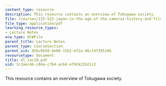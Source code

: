 ```yaml
---
content_type: resource
description: This resource contains an overview of Tokugawa society.
file: /courses/21h-522-japan-in-the-age-of-the-samurai-history-and-film-fall-2006/3c3aec4bc84ac764ac6de792422b21c2_dl_lec18.pdf
file_type: application/pdf
learning_resource_types:
- Lecture Notes
ocw_type: OCWFile
parent_title: Lecture Notes
parent_type: CourseSection
parent_uid: 956c0b50-de80-15b2-ef2a-96cfdf39519b
resourcetype: Document
title: dl_lec18.pdf
uid: 3c3aec4b-c84a-c764-ac6d-e792422b21c2
---
```

This resource contains an overview of Tokugawa society.